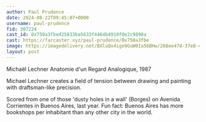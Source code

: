 ```yaml
---
author: Paul Prudence
date: 2024-08-22T09:45:07+0000
username: paul-prudence
fid: 307224
cast_id: 0x750a3fbed25833ba5633f4464b4910f0e2c9898a
cast: https://farcaster.xyz/paul-prudence/0x750a3fbe
image: https://imagedelivery.net/BXluQx4ige9GuW0Ia56BHw/268ee47d-37e8-4d82-2b45-39e082272000/original
layout: post
---
```


Michaël Lechner
Anatomie d'un Regard Analogique, 1987

Michael Lechner creates a field of tension between drawing and painting with draftsman-like precision.

Scored from one of those 'dusty holes in a wall' (Borges) on Avenida Corrientes in Buenos Aires, last year. Fun fact: Buenos Aires has more bookshops per inhabitant than any other city in the world.

<img src='https://imagedelivery.net/BXluQx4ige9GuW0Ia56BHw/268ee47d-37e8-4d82-2b45-39e082272000/original' alt='' referrerpolicy='no-referrer'/>
<img src='https://imagedelivery.net/BXluQx4ige9GuW0Ia56BHw/25ed597e-231e-4454-df93-af1e14d68a00/original' alt='' referrerpolicy='no-referrer'/>
